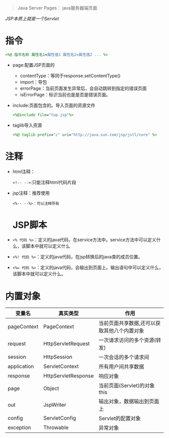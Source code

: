 > Java Server Pages： java服务器端页面

_JSP本质上就是一个Servlet_

# 指令

```jsp
<%@ 指令名称 属性名1=属性值1 属性名2=属性值2 ... %>
```

- page:配置JSP页面的

  - contentType：等同于response.setContentType()
  - import：导包
  - errorPage：当前页面发生异常后，会自动跳转到指定的错误页面
  - isErrorPage：标识当前也是是否是错误页面。

- include:页面包含的。导入页面的资源文件

  ```jsp
  <%@include file="top.jsp"%>
  ```

- taglib导入资源

  ```jsp
  <%@ taglib prefix="c" uri="http://java.sun.com/jsp/jstl/core" %>
  ```

# 注释

- html注释：

  `<!-- -->`:只能注释html代码片段

- jsp注释：推荐使用

  ```
  <%-- --%>：可以注释所有
  ```

  # JSP脚本

- `<% 代码 %>`：定义的java代码，在service方法中。service方法中可以定义什么，该脚本中就可以定义什么

- `<%! 代码 %>`：定义的java代码，在jsp转换后的java类的成员位置。

- `<%= 代码 %>`：定义的java代码，会输出到页面上。输出语句中可以定义什么，该脚本中就可以定义什么。

# 内置对象

变量名         | 真实类型                | 作用
----------- | ------------------- | ----------------------
pageContext | PageContext         | 当前页面共享数据,还可以获取其他八个内置对象
request     | HttpServletRequest  | 一次请求访问的多个资源(转发)
session     | HttpSession         | 一次会话的多个请求间
application | ServletContext      | 所有用户间共享数据
response    | HttpServletResponse | 响应对象
page        | Object              | 当前页面(Servlet)的对象 this
out         | JspWriter           | 输出对象，数据输出到页面上
config      | ServletConfig       | Servlet的配置对象
exception   | Throwable           | 异常对象


